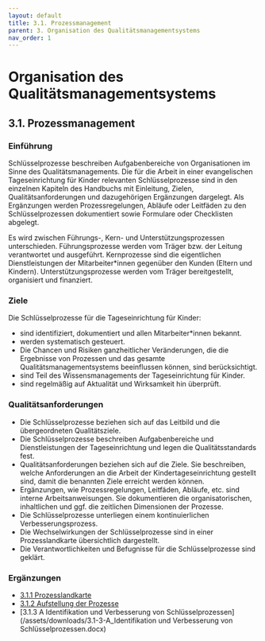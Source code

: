 ```yaml
---
layout: default
title: 3.1. Prozessmanagement
parent: 3. Organisation des Qualitätsmanagementsystems
nav_order: 1
---
```


# Organisation des Qualitätsmanagementsystems

## 3.1. Prozessmanagement

### Einführung
Schlüsselprozesse beschreiben Aufgabenbereiche von Organisationen im Sinne des Qualitätsmanagements. Die für die Arbeit in einer evangelischen Tageseinrichtung für Kinder relevanten Schlüsselprozesse sind in den einzelnen Kapiteln des Handbuchs mit Einleitung, Zielen, Qualitätsanforderungen und dazugehörigen Ergänzungen dargelegt. Als Ergänzungen werden Prozessregelungen, Abläufe oder Leitfäden zu den Schlüsselprozessen dokumentiert sowie Formulare oder Checklisten abgelegt.

Es wird zwischen Führungs-, Kern- und Unterstützungsprozessen unterschieden. Führungsprozesse werden vom Träger bzw. der Leitung verantwortet und ausgeführt. Kernprozesse sind die eigentlichen Dienstleistungen der Mitarbeiter*innen gegenüber den Kunden (Eltern und Kindern). Unterstützungsprozesse werden vom Träger bereitgestellt, organisiert und finanziert.

### Ziele
Die Schlüsselprozesse für die Tageseinrichtung für Kinder:
* sind identifiziert, dokumentiert und allen Mitarbeiter*innen bekannt.
* werden systematisch gesteuert.
* Die Chancen und Risiken ganzheitlicher Veränderungen, die die Ergebnisse von Prozessen und das gesamte Qualitätsmanagementsystems beeinflussen können, sind berücksichtigt.
* sind Teil des Wissensmanagements der Tageseinrichtung für Kinder.
* sind regelmäßig auf Aktualität und Wirksamkeit hin überprüft.

### Qualitätsanforderungen
* Die Schlüsselprozesse beziehen sich auf das Leitbild und die übergeordneten Qualitätsziele.
* Die Schlüsselprozesse beschreiben Aufgabenbereiche und Dienstleistungen der Tageseinrichtung und legen die Qualitätsstandards fest.
* Qualitätsanforderungen beziehen sich auf die Ziele. Sie beschreiben, welche Anforderungen an die Arbeit der Kindertageseinrichtung gestellt sind, damit die benannten Ziele erreicht werden können.
* Ergänzungen, wie Prozessregelungen, Leitfäden, Abläufe, etc. sind interne Arbeitsanweisungen. Sie dokumentieren die organisatorischen, inhaltlichen und ggf. die zeitlichen Dimensionen der Prozesse.
* Die Schlüsselprozesse unterliegen einem kontinuierlichen Verbesserungsprozess.
* Die Wechselwirkungen der Schlüsselprozesse sind in einer Prozesslandkarte übersichtlich dargestellt.
* Die Verantwortlichkeiten und Befugnisse für die Schlüsselprozesse sind geklärt.

### Ergänzungen
* [3.1.1 Prozesslandkarte](/assets/downloads/3.1-1_Prozesslandkarte.docx)
* [3.1.2 Aufstellung der Prozesse](/assets/downloads/3.1-2_Aufstellung%20der%20Prozesse.docx)
* [3.1.3 A Identifikation und Verbesserung von Schlüsselprozessen](/assets/downloads/3.1-3-A_Identifikation und Verbesserung von Schlüsselprozessen.docx)
